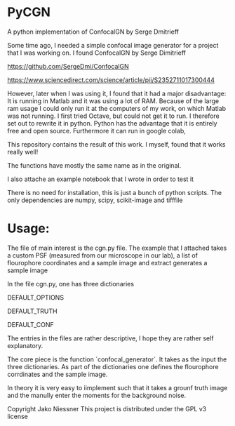 # PyCGN
A python implementation of ConfocalGN by Serge Dmitrieff 

Some time ago, I needed a simple confocal image generator for a project that I was working on. I found ConfocalGN by Serge Dimitrieff

https://github.com/SergeDmi/ConfocalGN

https://www.sciencedirect.com/science/article/pii/S2352711017300444

However, later when I was using it, I found that it had a major disadvantage: It is running in Matlab and it was using a lot of RAM. Because of the large ram usage I could only run it at the computers of my work, on which Matlab was not running. I first tried Octave, but could not get it to run. I therefore set out to rewrite it in python. Python has the advantage that it is entirely free and open source. Furthermore it can run in google colab, 


This repository contains the result of this work. I myself, found that it works really well!


The functions have mostly the same name as in the original. 

I also attache an example notebook that I wrote in order to test it


There is no need for installation, this is just a bunch of python scripts. The only dependencies are numpy, scipy, scikit-image and tifffile



# Usage:

The file of main interest is the cgn.py file. The example that I attached takes a custom PSF (measured from our microscope in our lab), a list of flourophore coordinates and a sample image and extract generates a sample image

In the file cgn.py, one has three dictionaries 

DEFAULT_OPTIONS

DEFAULT_TRUTH

DEFAULT_CONF


The entries in the files are rather descriptive, I hope they are rather self explanatory. 


The core piece is the function ´confocal_generator´. It takes as the input the three dictionaries. As part of the dictionaries one defines the flourophore corrdinates and the sample image. 

In theory it is very easy to iimplement such that it takes a grounf truth image and the manully enter the moments for the background noise.




Copyright Jako Niessner
This project is distributed under the GPL v3 license



